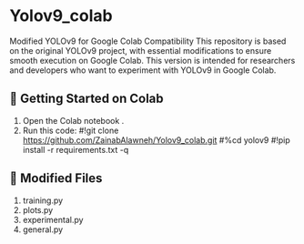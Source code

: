 # Yolov9_colab
Modified YOLOv9 for Google Colab Compatibility  This repository is based on the original YOLOv9 project, with essential modifications to ensure smooth execution on Google Colab.   This version is intended for researchers and developers who want to experiment with YOLOv9 in Google Colab.

## 🚀 Getting Started on Colab

1. Open the Colab notebook .
2. Run this code:
   #!git clone https://github.com/ZainabAlawneh/Yolov9_colab.git
    #%cd yolov9
    #!pip install -r requirements.txt -q

## 📁 Modified Files

1. training.py
2. plots.py
3. experimental.py
4. general.py

